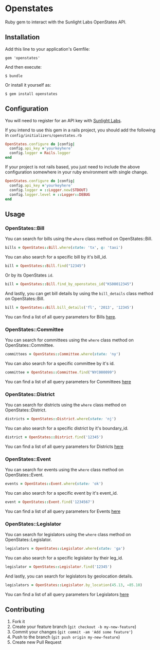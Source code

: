 # Openstates

Ruby gem to interact with the Sunlight Labs OpenStates API.

## Installation

Add this line to your application's Gemfile:

    gem 'openstates'

And then execute:

    $ bundle

Or install it yourself as:

    $ gem install openstates

## Configuration

You will need to register for an API key with [Sunlight
Labs](http://services.sunlightlabs.com/api/register/).

If you intend to use this gem in a rails project, you should add the
following in `config/initializers/openstates.rb`

```rb
OpenStates.configure do |config|
  config.api_key ='yourkeyhere'
  config.logger = Rails.logger
end
```

If your project is not rails based, you just need to include the above
configuration somewhere in your ruby environment with single change.

```rb
OpenStates.configure do |config|
  config.api_key ='yourkeyhere'
  config.logger = ::Logger.new(STDOUT)
  config.logger.level = ::Logger::DEBUG
end
```

## Usage

### OpenStates::Bill

You can search for bills using the `where` class method on
OpenStates::Bill.

```rb
bills = OpenStates::Bill.where(state: 'tx', q: 'taxi')
```

You can also search for a specific bill by it's bill_id.

```rb
bill = OpenStates::Bill.find("12345")
```

Or by its OpenStates `id`.

```rb
bill = OpenStates::Bill.find_by_openstates_id("KS00012345")
```

And lastly, you can get bill details by using the `bill_details` class
method on OpenStates::Bill.

```rb
bill = OpenStates::Bill.bill_details('fl', '2013', '12345')
```

You can find a list of all query parameters for Bills
[here](http://sunlightlabs.github.io/openstates-api/bills.html).

### OpenStates::Committee

You can search for committees using the `where` class method on
OpenStates::Committee.

```rb
committees = OpenStates::Committee.where(state: 'ny')
```

You can also search for a specific committee by it's id.

```rb
committee = OpenStates::Committee.find("NYC000099")
```

You can find a list of all query parameters for Committees
[here](http://sunlightlabs.github.io/openstates-api/committees.html)

### OpenStates::District

You can search for districts using the `where` class method on
OpenStates::District.

```rb
districts = OpenStates::District.where(state: 'nj')
```

You can also search for a specific district by it's boundary_id.

```rb
district = OpenStates::District.find('12345')
```

You can find a list of all query parameters for Districts
[here](http://sunlightlabs.github.io/openstates-api/districts.html)

### OpenStates::Event

You can search for events using the `where` class method on
OpenStates::Event.

```rb
events = OpenStates::Event.where(state: 'ok')
```

You can also search for a specific event by it's event_id.

```rb
event = OpenStates::Event.find('1234567')
```

You can find a list of all query parameters for Events
[here](http://sunlightlabs.github.io/openstates-api/events.html)

### OpenStates::Legislator

You can search for legislators using the `where` class method on
OpenStates::Legislator.

```rb
legislators = OpenStates::Legislator.where(state: 'ga')
```

You can also search for a specific legislator by their leg_id.

```rb
legislator = OpenStates::Legislator.find('12345')
```

And lastly, you can search for legislators by geolocation details.

```rb
legislators = OpenStates::Legislator.by_location(45.13, -85.10)
```

You can find a list of all query parameters for Legislators
[here](http://sunlightlabs.github.io/openstates-api/legislators.html)

## Contributing

1. Fork it
2. Create your feature branch (`git checkout -b my-new-feature`)
3. Commit your changes (`git commit -am 'Add some feature'`)
4. Push to the branch (`git push origin my-new-feature`)
5. Create new Pull Request
